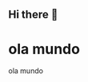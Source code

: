 ## Hi there 👋

<h1>ola mundo</h1>
<p>ola mundo</p>
<!--
**Max3597/Max3597** is a ✨ _special_ ✨ repository because its `README.md` (this file) appears on your GitHub profile.

Here are some ideas to get you started:

- 🔭 I’m currently working on ...
- 🌱 I’m currently learning ...
- 👯 I’m looking to collaborate on ...
- 🤔 I’m looking for help with ...
- 💬 Ask me about ...
- 📫 How to reach me: ...
- 😄 Pronouns: ...
- ⚡ Fun fact: ...
-->
  
<p align= "center">
  <img 
    src="https://github.com/README.md/blob/main/dino-non-birthday-version-0.gif" wedth = "100%" height = "300")
</p>
